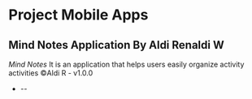 # Project Mobile Apps
 Mind Notes Application By Aldi Renaldi W
 --
*Mind Notes* It is an application that helps users easily organize activity activities
©️Aldi R - v1.0.0

+ --

